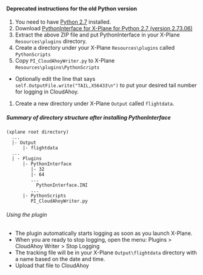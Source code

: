 #### Deprecated instructions for the old Python version
1. You need to have [Python 2.7](https://www.python.org/downloads/release/python-279/) installed.
1. Download [PythonInterface for X-Plane for Python 2.7 (version 2.73.06)](http://www.xpluginsdk.org/python_interface_latest_downloads.htm)
1. Extract the above ZIP file and put PythonInterface in your X-Plane `Resources\plugins` directory.
1. Create a directory under your X-Plane `Resources\plugins` called `PythonScripts`
1. Copy `PI_CloudAhoyWriter.py` to  X-Plane `Resources\plugins\PythonScripts`
  * Optionally edit the line that says `self.OutputFile.write("TAIL,X56433\n")` to put your desired tail number for logging in CloudAhoy.
1. Create a new directory under X-Plane `Output` called `flightdata`.

##### Summary of directory structure after installing PythonInterface
```
(xplane root directory)
  ...
  |- Output
      |- flightdata
  ...
  | - Plugins
      |- PythonInterface
         |- 32
         |- 64
         ...
           PythonInterface.INI
         ...
      |- PythonScripts
         PI_CloudAhoyWriter.py
```
###### Using the plugin
* The plugin automatically starts logging as soon as you launch X-Plane.
* When you are ready to stop logging, open the menu: Plugins > CloudAhoy Writer > Stop Logging
* The tracking file will be in your X-Plane `Output\flightdata` directory with a name based on the date and time.
* Upload that file to CloudAhoy

